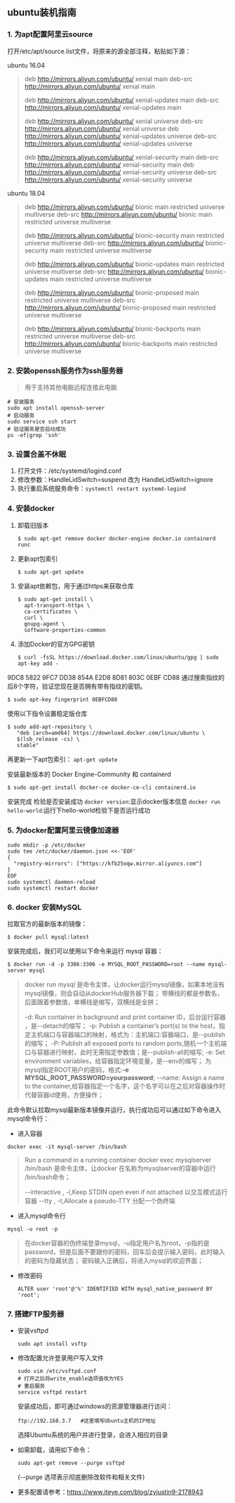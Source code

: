 ## ubuntu装机指南



### 1. 为apt配置阿里云source

打开/etc/apt/source.list文件，将原来的源全部注释，粘贴如下源：

ubuntu 16.04

> deb http://mirrors.aliyun.com/ubuntu/ xenial main
> deb-src http://mirrors.aliyun.com/ubuntu/ xenial main
>
> deb http://mirrors.aliyun.com/ubuntu/ xenial-updates main
> deb-src http://mirrors.aliyun.com/ubuntu/ xenial-updates main
>
> deb http://mirrors.aliyun.com/ubuntu/ xenial universe
> deb-src http://mirrors.aliyun.com/ubuntu/ xenial universe
> deb http://mirrors.aliyun.com/ubuntu/ xenial-updates universe
> deb-src http://mirrors.aliyun.com/ubuntu/ xenial-updates universe
>
> deb http://mirrors.aliyun.com/ubuntu/ xenial-security main
> deb-src http://mirrors.aliyun.com/ubuntu/ xenial-security main
> deb http://mirrors.aliyun.com/ubuntu/ xenial-security universe
> deb-src http://mirrors.aliyun.com/ubuntu/ xenial-security universe

ubuntu 18.04

> deb http://mirrors.aliyun.com/ubuntu/ bionic main restricted universe multiverse
> deb-src http://mirrors.aliyun.com/ubuntu/ bionic main restricted universe multiverse
>
> deb http://mirrors.aliyun.com/ubuntu/ bionic-security main restricted universe multiverse
> deb-src http://mirrors.aliyun.com/ubuntu/ bionic-security main restricted universe multiverse
>
> deb http://mirrors.aliyun.com/ubuntu/ bionic-updates main restricted universe multiverse
> deb-src http://mirrors.aliyun.com/ubuntu/ bionic-updates main restricted universe multiverse
>
> deb http://mirrors.aliyun.com/ubuntu/ bionic-proposed main restricted universe multiverse
> deb-src http://mirrors.aliyun.com/ubuntu/ bionic-proposed main restricted universe multiverse
>
> deb http://mirrors.aliyun.com/ubuntu/ bionic-backports main restricted universe multiverse
> deb-src http://mirrors.aliyun.com/ubuntu/ bionic-backports main restricted universe multiverse



### 2. 安装openssh服务作为ssh服务器

> 用于支持其他电脑远程连接此电脑

```sheel
# 安装服务
sudo apt install openssh-server
# 启动服务
sudo service ssh start
# 验证服务是否启动成功
ps -ef|grep 'ssh'
```



### 3. 设置合盖不休眠

1. 打开文件：/etc/systemd/logind.conf
2. 修改参数：HandleLidSwitch=suspend 改为 HandleLidSwitch=ignore
3. 执行重启系统服务命令：`systemctl restart systemd-logind`



### 4. 安装docker

1. 卸载旧版本

   ```shell
   $ sudo apt-get remove docker docker-engine docker.io containerd runc
   ```

2. 更新apt包索引

   ```shell
   $ sudo apt-get update
   ```

3. 安装apt依赖包，用于通过https来获取仓库

   ```shell
   $ sudo apt-get install \
     apt-transport-https \
     ca-certificates \
     curl \
     gnupg-agent \
     software-properties-common
   ```

   

4. 添加Docker的官方GPG密钥

   ```shell
   $ curl -fsSL https://download.docker.com/linux/ubuntu/gpg | sudo apt-key add -
   ```

9DC8 5822 9FC7 DD38 854A E2D8 8D81 803C 0EBF CD88 通过搜索指纹的后8个字符，验证您现在是否拥有带有指纹的密钥。

```sheel
$ sudo apt-key fingerprint 0EBFCD88
```

使用以下指令设置稳定版仓库

```shell
$ sudo add-apt-repository \
   "deb [arch=amd64] https://download.docker.com/linux/ubuntu \
   $(lsb_release -cs) \
   stable"
```

再更新一下apt包索引：
`apt-get update`

安装最新版本的 Docker Engine-Community 和 containerd

```
$ sudo apt-get install docker-ce docker-ce-cli containerd.io
```



安装完成 检验是否安装成功
`docker version`:显示docker版本信息
`docker run hello-world`:运行下hello-world检验下是否运行成功



### 5. 为docker配置阿里云镜像加速器

```shell
sudo mkdir -p /etc/docker
sudo tee /etc/docker/daemon.json <<-'EOF'
{
  "registry-mirrors": ["https://kfb25oqw.mirror.aliyuncs.com"]
}
EOF
sudo systemctl daemon-reload
sudo systemctl restart docker
```



### 6. docker 安装MySQL

拉取官方的最新版本的镜像：

```
$ docker pull mysql:latest
```

安装完成后，我们可以使用以下命令来运行 mysql 容器：

```
$ docker run -d -p 3306:3306 -e MYSQL_ROOT_PASSWORD=root --name mysql-server mysql
```

>docker run mysql 是命令主体，让docker运行mysql镜像，如果本地没有mysql镜像，则会自动从dockerHub服务器下载；
>带横线的都是参数名，后面跟着参数值，单横线是缩写，双横线是全拼；
>
>-d: Run container in background and print container ID，后台运行容器 ，是--detach的缩写；
>-p: Publish a container’s port(s) to the host，指定主机端口与容器端口的映射，格式为：主机端口:容器端口，是--publish的缩写；
>-P: Publish all exposed ports to random ports,随机一个主机端口与容器进行映射，此时无需指定参数值；是--publish-all的缩写;
>-e: Set environment variables，给容器指定环境变量，是--env的缩写；
>为mysql指定ROOT用户的密码，格式:**-e MYSQL_ROOT_PASSWORD=yourpassword**;
>--name: Assign a name to the container,给容器指定一个名字，这个名字可以在之后对容器操作时代替容器id使用，方便操作；

此命令默认拉取mysql最新版本镜像并运行，执行成功后可以通过如下命令进入mysql命令行：

- 进入容器                                                                                                                                                                                                                                                                                                                                                                                                                                                                                                                                                                                                                                                                                                                                                                                                                                                                                                                                                                                                                                                                                                                                                                                                                                                                                                                                                                                                                                                                                                                                                                                                                                                                                                                                                                                                                                                                                                                                                                                                                                                                                                                                                                                                                                                                                                                                                                                                                                                                                                                                                                                                                                                                                                                                                                                                                                                                                                                                                                                                                                                                                                                                                                                                                                                                                                                                                                                                                                                                                                                                                                                                                                                                                                                                                                                                                                                                                                                                                                                                                                                                                                                                                                                                 

```shell
docker exec -it mysql-server /bin/bash
```

>Run a command in a running container
>docker exec mysqlserver  /bin/bash 是命令主体，让docker 在名称为mysqlserver的容器中运行 /bin/bash命令；
>
>--interactive , -i,Keep STDIN open even if not attached 以交互模式运行容器
>--tty , -t,Allocate a pseudo-TTY 分配一个伪终端

- 进入mysql命令行

```shell
mysql -u root -p
```

>在docker容器的伪终端登录mysql，-u指定用户名为root，-p指的是password，但是后面不要跟你的密码，回车后会提示输入密码，此时输入的密码为隐藏状态；
>密码输入正确后，将进入mysql的欢迎界面；

- 修改密码

  ```mysql
  ALTER user 'root'@'%' IDENTIFIED WITH mysql_native_password BY 'root'; 
  ```



### 7. 搭建FTP服务器

- 安装vsftpd

  ```shell
  sudo apt install vsftp
  ```
  
- 修改配置允许登录用户写入文件
  ```shell
  sudo vim /etc/vsftpd.conf
  # 打开之后将write_enable选项值改为YES
  # 重启服务
  service vsftpd restart
  ```

  安装成功后，即可通过windows的资源管理器进行访问：

  ```shell
  ftp://192.168.3.7   #这里填写Ubuntu主机的IP地址
  ```

  选择Ubuntu系统的用户并进行登录，会进入相应的目录


- 如需卸载，请用如下命令：

  ```shell
  sudo apt-get remove --purge vsftpd
  ```

  (--purge 选项表示彻底删除改软件和相关文件)

- 更多配置请参考：https://www.iteye.com/blog/zyjustin9-2178943 

  